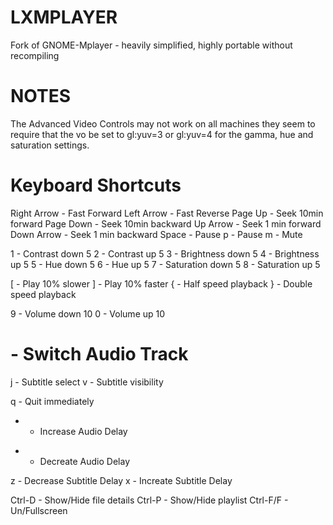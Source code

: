 LXMPLAYER
=========

Fork of GNOME-Mplayer - heavily simplified, highly portable without recompiling

NOTES
=====

The Advanced Video Controls may not work on all machines they seem to require
that the vo be set to gl:yuv=3 or gl:yuv=4 for the gamma, hue and saturation 
settings.

Keyboard Shortcuts
==================

Right Arrow - Fast Forward
Left Arrow - Fast Reverse
Page Up - Seek 10min forward
Page Down - Seek 10min backward
Up Arrow - Seek 1 min forward
Down Arrow - Seek 1 min backward
Space - Pause
p - Pause
m - Mute

1 - Contrast down 5
2 - Contrast up 5
3 - Brightness down 5
4 - Brightness up 5
5 - Hue down 5
6 - Hue up 5
7 - Saturation down 5
8 - Saturation up 5

[ - Play 10% slower
] - Play 10% faster
{ - Half speed playback
} - Double speed playback

9 - Volume down 10
0 - Volume up 10

# - Switch Audio Track
j - Subtitle select
v - Subtitle visibility

q - Quit immediately

+ - Increase Audio Delay
- - Decreate Audio Delay

z - Decrease Subtitle Delay
x - Increate Subtitle Delay

Ctrl-D - Show/Hide file details
Ctrl-P - Show/Hide playlist
Ctrl-F/F - Un/Fullscreen

